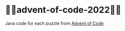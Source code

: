 # 🎄🎄advent-of-code-2022🎄🎄
Java code for each puzzle from [Advent of Code](https://adventofcode.com/)

